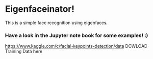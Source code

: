 # Eigenfaceinator!
This is a simple face recognition using eigenfaces.

### Have a look in the Jupyter note book for some examples! :) 

https://www.kaggle.com/c/facial-keypoints-detection/data DOWLOAD Training Data here
